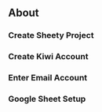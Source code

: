## About

### Create Sheety Project

### Create Kiwi Account

### Enter Email Account

### Google Sheet Setup